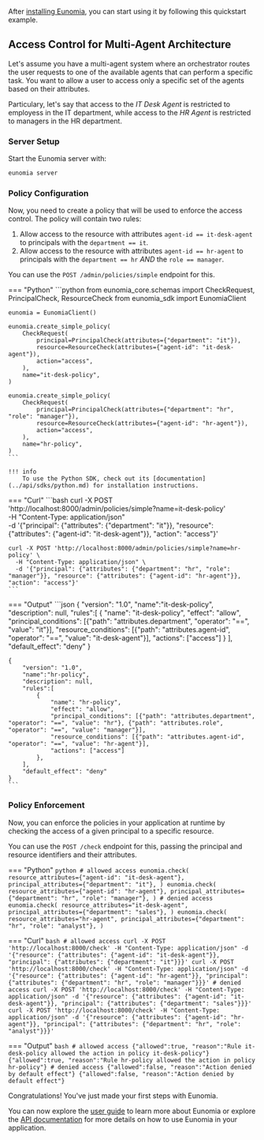 After [installing Eunomia](installation.md), you can start using it by following this quickstart example.

## Access Control for Multi-Agent Architecture

Let's assume you have a multi-agent system where an orchestrator routes the user requests to one of the available agents that can perform a specific task. You want to allow a user to access only a specific set of the agents based on their attributes.

Particulary, let's say that access to the _IT Desk Agent_ is restricted to employess in the IT department, while access to the _HR Agent_ is restricted to managers in the HR department.

### Server Setup

Start the Eunomia server with:

```bash
eunomia server
```

### Policy Configuration

Now, you need to create a policy that will be used to enforce the access control. The policy will contain two rules:

1. Allow access to the resource with attributes `agent-id == it-desk-agent` to principals with the `department == it`.
2. Allow access to the resource with attributes `agent-id == hr-agent` to principals with the `department == hr` _AND_ the `role == manager`.

You can use the `POST /admin/policies/simple` endpoint for this.

=== "Python"
    ```python
    from eunomia_core.schemas import CheckRequest, PrincipalCheck, ResourceCheck
    from eunomia_sdk import EunomiaClient

    eunomia = EunomiaClient()

    eunomia.create_simple_policy(
        CheckRequest(
            principal=PrincipalCheck(attributes={"department": "it"}),
            resource=ResourceCheck(attributes={"agent-id": "it-desk-agent"}),
            action="access",
        ),
        name="it-desk-policy",
    )

    eunomia.create_simple_policy(
        CheckRequest(
            principal=PrincipalCheck(attributes={"department": "hr", "role": "manager"}),
            resource=ResourceCheck(attributes={"agent-id": "hr-agent"}),
            action="access",
        ),
        name="hr-policy",
    )
    ```

    !!! info
        To use the Python SDK, check out its [documentation](../api/sdks/python.md) for installation instructions.

=== "Curl"
    ```bash
    curl -X POST 'http://localhost:8000/admin/policies/simple?name=it-desk-policy' \
      -H "Content-Type: application/json" \
      -d '{"principal": {"attributes": {"department": "it"}}, "resource": {"attributes": {"agent-id": "it-desk-agent"}}, "action": "access"}'

    curl -X POST 'http://localhost:8000/admin/policies/simple?name=hr-policy' \
      -H "Content-Type: application/json" \
      -d '{"principal": {"attributes": {"department": "hr", "role": "manager"}}, "resource": {"attributes": {"agent-id": "hr-agent"}}, "action": "access"}'
    ```

=== "Output"
    ```json
    {
        "version": "1.0",
        "name":"it-desk-policy",
        "description": null,
        "rules":[
            {
                "name": "it-desk-policy",
                "effect": "allow",
                "principal_conditions": [{"path": "attributes.department", "operator": "==", "value": "it"}],
                "resource_conditions": [{"path": "attributes.agent-id", "operator": "==", "value": "it-desk-agent"}],
                "actions": ["access"]
            }
        ],
        "default_effect": "deny"
    }

    {
        "version": "1.0",
        "name":"hr-policy",
        "description": null,
        "rules":[
            {
                "name": "hr-policy",
                "effect": "allow",
                "principal_conditions": [{"path": "attributes.department", "operator": "==", "value": "hr"}, {"path": "attributes.role", "operator": "==", "value": "manager"}],
                "resource_conditions": [{"path": "attributes.agent-id", "operator": "==", "value": "hr-agent"}],
                "actions": ["access"]
            },
        ],
        "default_effect": "deny"
    }
    ```

### Policy Enforcement

Now, you can enforce the policies in your application at runtime by checking the access of a given principal to a specific resource.

You can use the `POST /check` endpoint for this, passing the principal and resource identifiers and their attributes.

=== "Python"
    ```python
    # allowed access
    eunomia.check(
        resource_attributes={"agent-id": "it-desk-agent"},
        principal_attributes={"department": "it"},
    )
    eunomia.check(
        resource_attributes={"agent-id": "hr-agent"},
        principal_attributes={"department": "hr", "role": "manager"},
    )
    # denied access
    eunomia.check(
        resource_attributes="it-desk-agent",
        principal_attributes={"department": "sales"},
    )
    eunomia.check(
        resource_attributes="hr-agent",
        principal_attributes={"department": "hr", "role": "analyst"},
    )
    ```

=== "Curl"
    ```bash
    # allowed access
    curl -X POST 'http://localhost:8000/check' -H "Content-Type: application/json" -d '{"resource": {"attributes": {"agent-id": "it-desk-agent"}}, "principal": {"attributes": {"department": "it"}}}'
    curl -X POST 'http://localhost:8000/check' -H "Content-Type: application/json" -d '{"resource": {"attributes": {"agent-id": "hr-agent"}}, "principal": {"attributes": {"department": "hr", "role": "manager"}}}'
    # denied access
    curl -X POST 'http://localhost:8000/check' -H "Content-Type: application/json" -d '{"resource": {"attributes": {"agent-id": "it-desk-agent"}}, "principal": {"attributes": {"department": "sales"}}}'
    curl -X POST 'http://localhost:8000/check' -H "Content-Type: application/json" -d '{"resource": {"attributes": {"agent-id": "hr-agent"}}, "principal": {"attributes": {"department": "hr", "role": "analyst"}}}'
    ```

=== "Output"
    ```bash
    # allowed access
    {"allowed":true, "reason":"Rule it-desk-policy allowed the action in policy it-desk-policy"}
    {"allowed":true, "reason":"Rule hr-policy allowed the action in policy hr-policy"}
    # denied access
    {"allowed":false, "reason":"Action denied by default effect"}
    {"allowed":false, "reason":"Action denied by default effect"}
    ```

Congratulations! You've just made your first steps with Eunomia.

You can now explore the [user guide](user_guide/index.md) to learn more about Eunomia or explore the [API documentation](../api/index.md) for more details on how to use Eunomia in your application.

